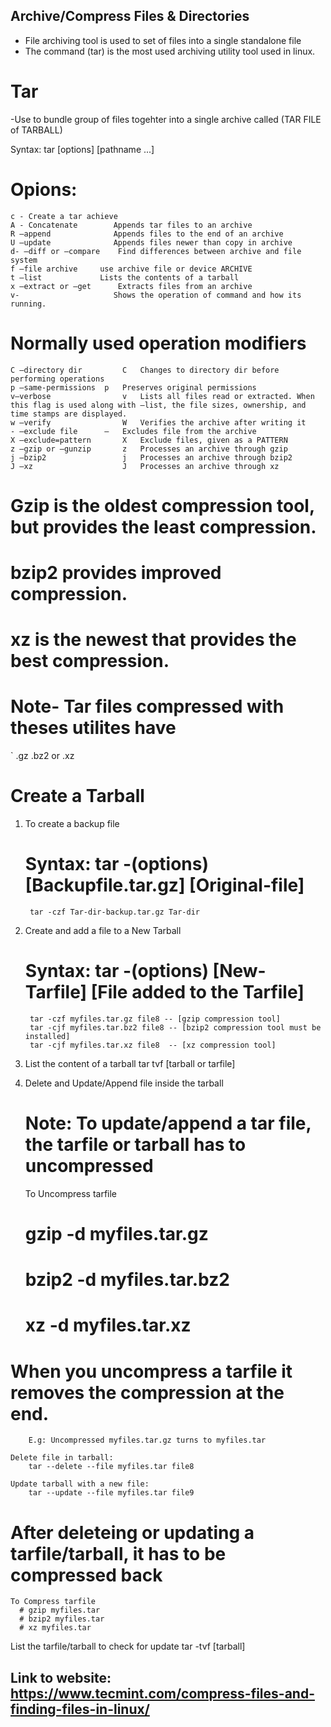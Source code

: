 ## Archive/Compress Files & Directories
* File archiving tool is used to set of files into a single standalone file 
* The command (tar) is the most used archiving utility tool used in linux. 

# Tar 
-Use to bundle group of files togehter into a single archive called (TAR FILE of TARBALL)

Syntax: tar [options] [pathname ...]

# Opions: 
    c - Create a tar achieve
    A - Concatenate        Appends tar files to an archive
    R –append              Appends files to the end of an archive
    U –update              Appends files newer than copy in archive
    d- –diff or –compare	Find differences between archive and file system
    f –file archive	    use archive file or device ARCHIVE
    t –list	 	        Lists the contents of a tarball
    x –extract or –get	    Extracts files from an archive
    v-                     Shows the operation of command and how its running. 

# Normally used operation modifiers
    C –directory dir	     C	 Changes to directory dir before performing operations
    p –same-permissions	 p	 Preserves original permissions
    v–verbose	             v	 Lists all files read or extracted. When this flag is used along with –list, the file sizes, ownership, and time stamps are displayed.
    w –verify	             W	 Verifies the archive after writing it
    - –exclude file	     —	 Excludes file from the archive
    X –exclude=pattern	     X	 Exclude files, given as a PATTERN
    z –gzip or –gunzip	     z	 Processes an archive through gzip
    j –bzip2	             j	 Processes an archive through bzip2
    J –xz	                 J	 Processes an archive through xz

# Gzip is the oldest compression tool, but provides the least compression.
# bzip2 provides improved compression.
# xz is the newest that provides the best compression. 
    
# Note- Tar files compressed with theses utilites have 
`     .gz
        .bz2 or .xz

# Create a Tarball
1. To create a backup file 
    # Syntax: tar -(options) [Backupfile.tar.gz] [Original-file] 
        tar -czf Tar-dir-backup.tar.gz Tar-dir

2. Create and add a file to a New Tarball
    # Syntax: tar -(options) [New-Tarfile] [File added to the Tarfile]
        tar -czf myfiles.tar.gz file8 -- [gzip compression tool]
        tar -cjf myfiles.tar.bz2 file8 -- [bzip2 compression tool must be installed]
        tar -cjf myfiles.tar.xz file8  -- [xz compression tool]

3. List the content of a tarball
    tar tvf [tarball or tarfile]
4. Delete and Update/Append file inside the tarball 
    # Note: To update/append a tar file, the tarfile or tarball has to uncompressed

    To Uncompress tarfile 
      #  gzip -d myfiles.tar.gz	
      #  bzip2 -d myfiles.tar.bz2	
      #  xz -d myfiles.tar.xz

# When you uncompress a tarfile it removes the compression at the end.
        E.g: Uncompressed myfiles.tar.gz turns to myfiles.tar 
    
    Delete file in tarball:
        tar --delete --file myfiles.tar file8
    
    Update tarball with a new file:
        tar --update --file myfiles.tar file9
# After deleteing or updating a tarfile/tarball, it has to be compressed back 
    
    To Compress tarfile 
      # gzip myfiles.tar	
      # bzip2 myfiles.tar		
      # xz myfiles.tar

List the tarfile/tarball to check for update
    tar -tvf [tarball]

## Link to website: https://www.tecmint.com/compress-files-and-finding-files-in-linux/